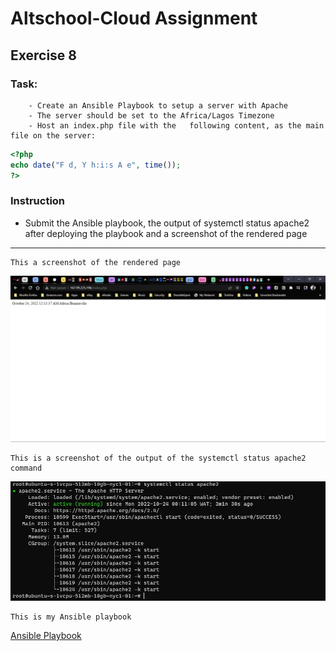# Altschool-Cloud Assignment

## Exercise 8

### Task:

        - Create an Ansible Playbook to setup a server with Apache
        - The server should be set to the Africa/Lagos Timezone
        - Host an index.php file with the   following content, as the main file on the server:

```php
<?php
echo date("F d, Y h:i:s A e", time());
?>
```

### Instruction

- Submit the Ansible playbook, the output of systemctl status apache2 after deploying the playbook and a screenshot of the rendered page


---

```
This a screenshot of the rendered page
```

![php Image](./images/php.jpg)

```
This is a screenshot of the output of the systemctl status apache2 command
```

![systemctl Image](./images/systemctl.jpg)

```
This is my Ansible playbook
```

[Ansible Playbook](./files/_home_vagrant_altschool_ansible_seyiSetup.yml)

